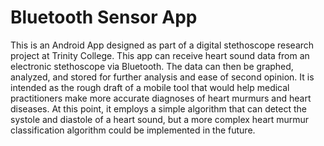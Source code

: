 # Bluetooth Sensor App

This is an Android App designed as part of a digital stethoscope research project at Trinity College.
This app can receive heart sound data from an electronic stethoscope via Bluetooth. The data can then be graphed,
analyzed, and stored for further analysis and ease of second opinion. It is intended as the rough draft of a mobile
tool that would help medical practitioners make more accurate diagnoses of heart murmurs and heart diseases. At this
point, it employs a simple algorithm that can detect the systole and diastole of a heart sound, but a more complex
heart murmur classification algorithm could be implemented in the future.

